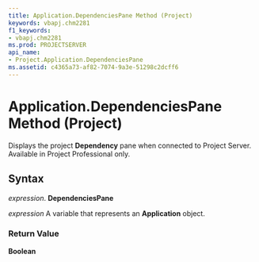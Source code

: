 ```yaml
---
title: Application.DependenciesPane Method (Project)
keywords: vbapj.chm2281
f1_keywords:
- vbapj.chm2281
ms.prod: PROJECTSERVER
api_name:
- Project.Application.DependenciesPane
ms.assetid: c4365a73-af82-7074-9a3e-51298c2dcff6
---
```



# Application.DependenciesPane Method (Project)

Displays the project  **Dependency** pane when connected to Project Server. Available in Project Professional only.


## Syntax

 _expression_. **DependenciesPane**

 _expression_ A variable that represents an **Application** object.


### Return Value

 **Boolean**


